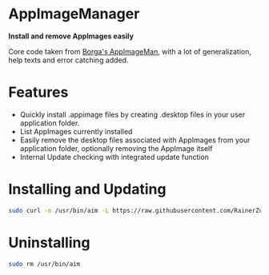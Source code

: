 # AppImageManager
**Install and remove AppImages easily**

Core code taken from [Borga's AppImageMan](https://github.com/miguelrcborges/AppImageMan), with a lot of generalization, help texts and error catching added.

# Features

- Quickly install .appimage files by creating .desktop files in your user application folder.
- List AppImages currently installed 
- Easily remove the desktop files associated with AppImages from your application folder, optionally removing the AppImage itself
- Internal Update checking with integrated update function

# Installing and Updating

```bash
sudo curl -o /usr/bin/aim -L https://raw.githubusercontent.com/RainerZufahl/AppImageManager/main/aim
```

# Uninstalling

```bash
sudo rm /usr/bin/aim
```